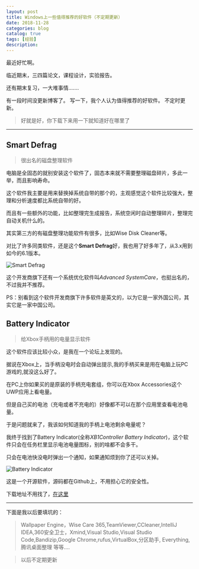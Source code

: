 ```yaml
---
layout: post
title: Windows上一些值得推荐的好软件（不定期更新）
date: 2018-11-28
categories: blog
catalog: true
tags: [经验]
description: 
---
```


最近好忙啊。

临近期末，三四篇论文，课程设计，实验报告。

还有期末复习，一大堆事情.......

有一段时间没更新博客了。
写一下，我个人认为值得推荐的好软件。
不定时更新。

>好就是好，你下载下来用一下就知道好在哪里了

______

## Smart Defrag
>很出名的磁盘整理软件

电脑是全固态的就别安装这个软件了，固态本来就不需要整理磁盘碎片，多此一举，而且影响寿命。

这个软件我主要是用来替换掉系统自带的那个的，主观感觉这个软件比较强大，整理和分析速度都比系统自带的好。

而且有一些额外的功能，比如整理完生成报告，系统空闲时自动整理碎片，整理完自动关机什么的。

其实第三方的有磁盘整理功能软件有很多，比如Wise Disk Cleaner等。

对比了许多同类软件，还是这个**Smart Defrag**好，我也用了好多年了，从3.x用到如今的6.1版本。

![Smart Defrag](http://lie209.tech/img/GoodSoftware/SmartDefrag.png "Smart Defrag")

这个开发商旗下还有一个系统优化软件叫*Advanced SystemCare*，也挺出名的，不过我并不推荐。

PS：别看到这个软件开发商旗下许多软件是英文的，以为它是一家外国公司，其实它是一家中国公司。


## Battery Indicator
>给Xbox手柄用的电量显示软件

这个软件应该比较小众，是我在一个论坛上发现的。

据说在Xbox上，当手柄没电时会自动弹出提示,我的手柄买来是用在电脑上玩PC游戏的,就没这么好了。

在PC上你如果买的是原装的手柄充电套组，你可以在Xbox Accessories这个UWP应用上看电量。

但是自己买的电池（充电或者不充电的）好像都不可以在那个应用里查看电池电量。

于是问题就来了，我该如何知道我的手柄上电池剩余电量呢？

我终于找到了Battery Indicator(全称*XB1Controller Battery Indicator*)，这个软件只会在任务栏里显示电池电量图标，别的啥都不会多干。

只会在电池快没电时弹出一个通知，如果通知烦到你了还可以关掉。

![Battery Indicator](http://lie209.tech/img/GoodSoftware/BatteryIndicator.jpg "Battery Indicator")

这是一个开源软件，源码都在Github上，不用担心它的安全性。

下载地址不用找了，[在这里](https://github.com/NiyaShy/XB1ControllerBatteryIndicator/releases)


___
下面是我以后要填坑的：

>Wallpaper Engine，Wise Care 365,TeamViewer,CCleaner,IntelliJ IDEA,360安全卫士，Xmind,Visual Studio,Visual Studio Code,Bandizip,Google Chrome,rufus,VirtualBox,分区助手,
Everything,腾讯桌面整理  等等....

>以后不定期更新